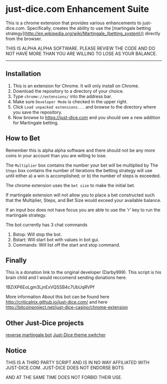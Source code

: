 just-dice.com Enhancement Suite
========================

This is a chrome extension that provides various enhancements to just-dice.com. Specifically, creates the ability to use the [martingale betting strategy](http://en.wikipedia.org/wiki/Martingale_(betting_system\)) directly from the browser.

THIS IS ALPHA ALPHA SOFTWARE. PLEASE REVIEW THE CODE AND DO NOT HAVE MORE THAN YOU ARE WILLING TO LOSE AS YOUR BALANCE.

------------
Installation
------------

1. This is an extension for Chrome. It will only install on Chrome.
2. Download the repository to a directory of your choice.           
3. Type `chrome://extensions/` into the address bar.
4. Make sure `Developer Mode` is checked in the upper right.
5. Click `Load unpacked extensions...` and browse to the directory where you save the repository.
6. Now browse to https://just-dice.com and you should see a new addition for Martingale betting.


How to Bet
----------
Remember this is alpha alpha software and there should not be any more coins in your account than you are willing to lose.

The `Multiplier` box contains the number your bet will be multiplied by 
The `Steps` box contains the number of iterations the betting strategy will use until either a) a win is accomplished; or b) the number of steps is exceeded.

The chrome extension uses the `bet size` to make the initial bet.

If martingale extension will not allow you to place a bet constructed such that the Multiplier, Steps, and Bet Size would exceed your available balance.

If an input box does not have focus you are able to use the 'r' key to run the martingale strategy.

The bot currently has 3 chat commands 

1. Bstop: Will stop the bot.
2. Bstart: Will start bot with values in bot gui.
3. Commands: Will list off the start and stop command.


Finally
-------
This is a donation link to the original developer (Darby999). This script is his brain child and I would reccomend sending donations here. 

1BZiXP6EoLgm3LjnExVQSSB4c7UbUqRVPf

More information About this bot can be found here http://criticalnix.github.io/just-dice.com/ and here http://bitcoinproject.net/just-dice-casino/chrome-extension

Other Just-Dice projects
------

[reverse martingale bot](https://github.com/CriticalNix/just-dice.com-Reverse-martingale-)
[Just-Dice theme switcher](https://github.com/CriticalNix/bitcoinproject.net--just-dice.com-Theme-switcher)

Notice
------

THIS IS A THIRD PARTY SCRIPT AND IS IN NO WAY AFFILIATED WITH JUST-DICE.COM. JUST-DICE DOES NOT ENDORSE BOTS

AND AT THE SAME TIME DOES NOT FORBID THEIR USE.
